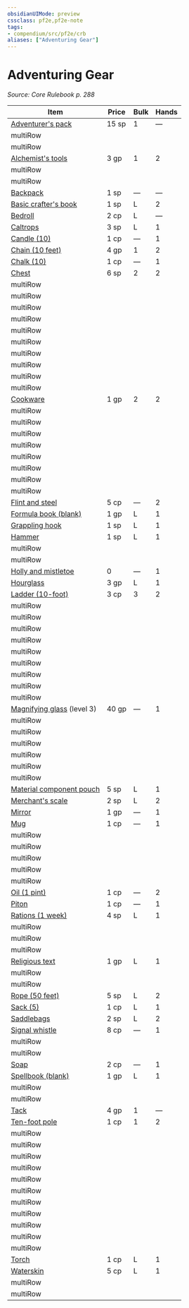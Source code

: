 ```yaml
---
obsidianUIMode: preview
cssclass: pf2e,pf2e-note
tags:
- compendium/src/pf2e/crb
aliases: ["Adventuring Gear"]
---
```

# Adventuring Gear  
*Source: Core Rulebook p. 288*  

| Item | Price | Bulk | Hands |
|------|-------|------|-------|
| [Adventurer's pack](compendium/equipment/items/adventurers-pack.md) | 15 sp | 1 | — |
| multiRow |  |
| multiRow |  |
| [Alchemist's tools](compendium/equipment/items/alchemists-tools.md) | 3 gp | 1 | 2 |
| multiRow |  |
| multiRow |  |
| [Backpack](compendium/equipment/items/backpack.md) | 1 sp | — | — |
| [Basic crafter's book](compendium/equipment/items/basic-crafters-book.md) | 1 sp | L | 2 |
| [Bedroll](compendium/equipment/items/bedroll.md) | 2 cp | L | — |
| [Caltrops](compendium/equipment/items/caltrops.md) | 3 sp | L | 1 |
| [Candle (10)](compendium/equipment/items/candle-10.md) | 1 cp | — | 1 |
| [Chain (10 feet)](compendium/equipment/items/chain-10-feet.md) | 4 gp | 1 | 2 |
| [Chalk (10)](compendium/equipment/items/chalk-10.md) | 1 cp | — | 1 |
| [Chest](compendium/equipment/items/chest.md) | 6 sp | 2 | 2 |
| multiRow |  |
| multiRow |  |
| multiRow |  |
| multiRow |  |
| multiRow |  |
| multiRow |  |
| multiRow |  |
| multiRow |  |
| multiRow |  |
| multiRow |  |
| [Cookware](compendium/equipment/items/cookware.md) | 1 gp | 2 | 2 |
| multiRow |  |
| multiRow |  |
| multiRow |  |
| multiRow |  |
| multiRow |  |
| multiRow |  |
| multiRow |  |
| multiRow |  |
| [Flint and steel](compendium/equipment/items/flint-and-steel.md) | 5 cp | — | 2 |
| [Formula book (blank)](compendium/equipment/items/formula-book-blank.md) | 1 gp | L | 1 |
| [Grappling hook](compendium/equipment/items/grappling-hook.md) | 1 sp | L | 1 |
| [Hammer](compendium/equipment/items/hammer.md) | 1 sp | L | 1 |
| multiRow |  |
| multiRow |  |
| [Holly and mistletoe](compendium/equipment/items/holly-and-mistletoe.md) | 0 | — | 1 |
| [Hourglass](compendium/equipment/items/hourglass.md) | 3 gp | L | 1 |
| [Ladder (10-foot)](compendium/equipment/items/ladder-10-foot.md) | 3 cp | 3 | 2 |
| multiRow |  |
| multiRow |  |
| multiRow |  |
| multiRow |  |
| multiRow |  |
| multiRow |  |
| multiRow |  |
| multiRow |  |
| multiRow |  |
| [Magnifying glass](compendium/equipment/items/magnifying-glass.md) (level 3) | 40 gp | — | 1 |
| multiRow |  |
| multiRow |  |
| multiRow |  |
| multiRow |  |
| multiRow |  |
| multiRow |  |
| [Material component pouch](compendium/equipment/items/material-component-pouch.md) | 5 sp | L | 1 |
| [Merchant's scale](compendium/equipment/items/merchants-scale.md) | 2 sp | L | 2 |
| [Mirror](compendium/equipment/items/mirror.md) | 1 gp | — | 1 |
| [Mug](compendium/equipment/items/mug.md) | 1 cp | — | 1 |
| multiRow |  |
| multiRow |  |
| multiRow |  |
| multiRow |  |
| multiRow |  |
| [Oil (1 pint)](compendium/equipment/items/oil-1-pint.md) | 1 cp | — | 2 |
| [Piton](compendium/equipment/items/piton.md) | 1 cp | — | 1 |
| [Rations (1 week)](compendium/equipment/items/rations-1-week.md) | 4 sp | L | 1 |
| multiRow |  |
| multiRow |  |
| multiRow |  |
| [Religious text](compendium/equipment/items/religious-text.md) | 1 gp | L | 1 |
| multiRow |  |
| multiRow |  |
| [Rope (50 feet)](compendium/equipment/items/rope-50-feet.md) | 5 sp | L | 2 |
| [Sack (5)](compendium/equipment/items/sack-5.md) | 1 cp | L | 1 |
| [Saddlebags](compendium/equipment/items/saddlebags.md) | 2 sp | L | 2 |
| [Signal whistle](compendium/equipment/items/signal-whistle.md) | 8 cp | — | 1 |
| multiRow |  |
| multiRow |  |
| [Soap](compendium/equipment/items/soap.md) | 2 cp | — | 1 |
| [Spellbook (blank)](compendium/equipment/items/spellbook-blank.md) | 1 gp | L | 1 |
| multiRow |  |
| multiRow |  |
| [Tack](compendium/equipment/items/tack.md) | 4 gp | 1 | — |
| [Ten-foot pole](compendium/equipment/items/ten-foot-pole.md) | 1 cp | 1 | 2 |
| multiRow |  |
| multiRow |  |
| multiRow |  |
| multiRow |  |
| multiRow |  |
| multiRow |  |
| multiRow |  |
| multiRow |  |
| multiRow |  |
| multiRow |  |
| multiRow |  |
| [Torch](compendium/equipment/items/torch.md) | 1 cp | L | 1 |
| [Waterskin](compendium/equipment/items/waterskin.md) | 5 cp | L | 1 |
| multiRow |  |
| multiRow |  |